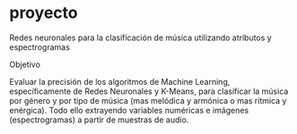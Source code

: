 # proyecto
Redes neuronales para la clasificación de música utilizando atributos y espectrogramas


Objetivo

Evaluar la precisión de los algoritmos de Machine Learning, específicamente de Redes Neuronales y K-Means, para clasificar la música por género y por tipo de música (mas melódica y armónica o mas rítmica y enérgica). Todo ello extrayendo variables numéricas e imágenes (espectrogramas) a partir de muestras de audio.
